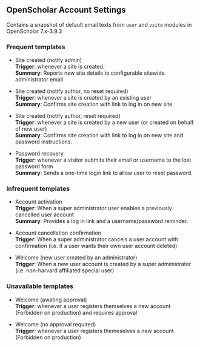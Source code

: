 ## OpenScholar Account Settings

Contains a snapshot of default email texts from `user` and `vsite` modules in OpenScholar 7.x-3.9.3

### Frequent templates

* Site created (notify admin)
<br/>**Trigger**: whenever a site is created.
<br/>**Summary**: Reports new site details to configurable sitewide administrator email

* Site created (notify author, no reset required)
<br/>**Trigger**: whenever a site is created by an existing user
<br/>**Summary**: Confirms site creation with link to log in on new site

* Site created (notify author, reset required)
<br/>**Trigger**: whenever a site is created by a new user (or created on behalf of new user)
<br/>**Summary**: Confirms site creation with link to log in on new site and password instructions.

* Password recovery
<br/>**Trigger**: whenever a visitor submits their email or username to the lost password form
<br/>**Summary**: Sends a one-time login link to allow user to reset password.

### Infrequent templates

* Account activation
<br/>**Trigger**: When a super administrator user enables a previously cancelled user account
<br/>**Summary**: Provides a log in link and a username/password reminder.

* Account cancellation confirmation
<br/>**Trigger**: When a super administrator cancels a user account with confirmation (i.e. if a user wants their own user account deleted)

* Welcome (new user created by an administrator)
<br/>**Trigger**: When a new user account is created by a super administrator (i.e. non-harvard affiliated special user)

### Unavailable templates

* Welcome (awating approval)
<br/>**Trigger**: whenever a user registers themselves a new account (Forbidden on production) and requires approval

* Welcome (no approval required)
<br/>**Trigger**: whenever a user registers themeselves a new account (Forbidden on production)
